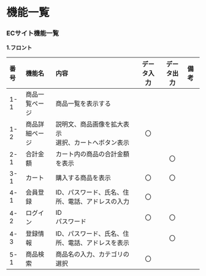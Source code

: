 # 機能一覧
### ECサイト機能一覧
**1.フロント**

|番号|機能名|内容|データ入力|データ出力|備考|
|:---|:---|:---|:---:|:----:|:---|
|1-1|商品一覧ページ|商品一覧を表示する||||
|1-2|商品詳細ページ|説明文、商品画像を拡大表示<br>選択、カートへボタン表示|〇|||
|2-1|合計金額|カート内の商品の合計金額を表示||〇||
|3-1|カート|購入する商品を表示|〇|〇||
|4-1|会員登録|ID、パスワード、氏名、住所、電話、アドレスの入力|〇|||
|4-2|ログイン|ID<br>パスワード|〇|〇||
|4-3|登録情報|ID、パスワード、氏名、住所、電話、アドレスを表示||〇||
|5-1|商品検索|商品名の入力、カテゴリの選択|〇|||
